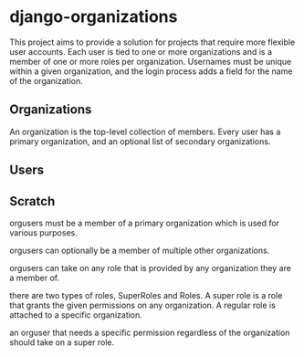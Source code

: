 # django-organizations

This project aims to provide a solution for projects that require more flexible
user accounts. Each user is tied to one or more organizations and is a member
of one or more roles per organization. Usernames must be unique within a given
organization, and the login process adds a field for the name of the organization.

## Organizations

An organization is the top-level collection of members. Every user has
a primary organization, and an optional list of secondary organizations.

## Users

## Scratch

orgusers must be a member of a primary organization which is used for various
purposes.

orgusers can optionally be a member of multiple other organizations.

orgusers can take on any role that is provided by any organization they are
a member of.

there are two types of roles, SuperRoles and Roles. A super role is a role that
grants the given permissions on any organization. A regular role is attached to
a specific organization.

an orguser that needs a specific permission regardless of the organization
should take on a super role.
